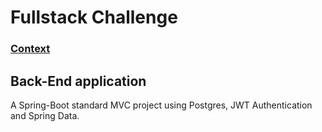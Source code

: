 # Fullstack Challenge

### [Context](https://bitbucket.org/modclima/challenge.git/readme.md)

## Back-End application

A Spring-Boot standard MVC project using Postgres, JWT Authentication and Spring Data.
